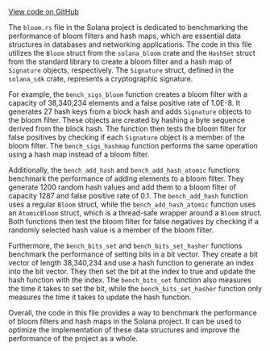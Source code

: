 [View code on GitHub](https://github.com/solana-labs/solana/tree/master/na/bloom/benches)

The `bloom.rs` file in the Solana project is dedicated to benchmarking the performance of bloom filters and hash maps, which are essential data structures in databases and networking applications. The code in this file utilizes the `Bloom` struct from the `solana_bloom` crate and the `HashSet` struct from the standard library to create a bloom filter and a hash map of `Signature` objects, respectively. The `Signature` struct, defined in the `solana_sdk` crate, represents a cryptographic signature.

For example, the `bench_sigs_bloom` function creates a bloom filter with a capacity of 38,340,234 elements and a false positive rate of 1.0E-8. It generates 27 hash keys from a block hash and adds `Signature` objects to the bloom filter. These objects are created by hashing a byte sequence derived from the block hash. The function then tests the bloom filter for false positives by checking if each `Signature` object is a member of the bloom filter. The `bench_sigs_hashmap` function performs the same operation using a hash map instead of a bloom filter.

Additionally, the `bench_add_hash` and `bench_add_hash_atomic` functions benchmark the performance of adding elements to a bloom filter. They generate 1200 random hash values and add them to a bloom filter of capacity 1287 and false positive rate of 0.1. The `bench_add_hash` function uses a regular `Bloom` struct, while the `bench_add_hash_atomic` function uses an `AtomicBloom` struct, which is a thread-safe wrapper around a `Bloom` struct. Both functions then test the bloom filter for false negatives by checking if a randomly selected hash value is a member of the bloom filter.

Furthermore, the `bench_bits_set` and `bench_bits_set_hasher` functions benchmark the performance of setting bits in a bit vector. They create a bit vector of length 38,340,234 and use a hash function to generate an index into the bit vector. They then set the bit at the index to true and update the hash function with the index. The `bench_bits_set` function also measures the time it takes to set the bit, while the `bench_bits_set_hasher` function only measures the time it takes to update the hash function.

Overall, the code in this file provides a way to benchmark the performance of bloom filters and hash maps in the Solana project. It can be used to optimize the implementation of these data structures and improve the performance of the project as a whole.
